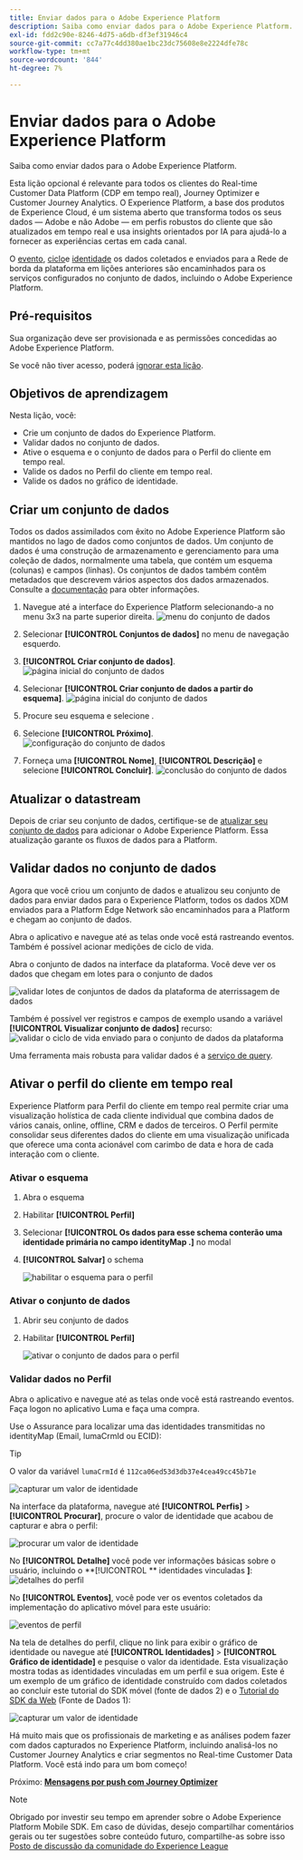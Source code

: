 ```yaml
---
title: Enviar dados para o Adobe Experience Platform
description: Saiba como enviar dados para o Adobe Experience Platform.
exl-id: fdd2c90e-8246-4d75-a6db-df3ef31946c4
source-git-commit: cc7a77c4dd380ae1bc23dc75608e8e2224dfe78c
workflow-type: tm+mt
source-wordcount: '844'
ht-degree: 7%

---
```


# Enviar dados para o Adobe Experience Platform

Saiba como enviar dados para o Adobe Experience Platform.

Esta lição opcional é relevante para todos os clientes do Real-time Customer Data Platform (CDP em tempo real), Journey Optimizer e Customer Journey Analytics. O Experience Platform, a base dos produtos de Experience Cloud, é um sistema aberto que transforma todos os seus dados — Adobe e não Adobe — em perfis robustos do cliente que são atualizados em tempo real e usa insights orientados por IA para ajudá-lo a fornecer as experiências certas em cada canal.

O [evento](events.md), [ciclo](lifecycle-data.md)e [identidade](identity.md) os dados coletados e enviados para a Rede de borda da plataforma em lições anteriores são encaminhados para os serviços configurados no conjunto de dados, incluindo o Adobe Experience Platform.


## Pré-requisitos

Sua organização deve ser provisionada e as permissões concedidas ao Adobe Experience Platform.

Se você não tiver acesso, poderá [ignorar esta lição](install-sdks.md).

## Objetivos de aprendizagem

Nesta lição, você:

* Crie um conjunto de dados do Experience Platform.
* Validar dados no conjunto de dados.
* Ative o esquema e o conjunto de dados para o Perfil do cliente em tempo real.
* Valide os dados no Perfil do cliente em tempo real.
* Valide os dados no gráfico de identidade.


## Criar um conjunto de dados

Todos os dados assimilados com êxito no Adobe Experience Platform são mantidos no lago de dados como conjuntos de dados. Um conjunto de dados é uma construção de armazenamento e gerenciamento para uma coleção de dados, normalmente uma tabela, que contém um esquema (colunas) e campos (linhas). Os conjuntos de dados também contêm metadados que descrevem vários aspectos dos dados armazenados. Consulte a [documentação](https://experienceleague.adobe.com/docs/experience-platform/catalog/datasets/overview.html?lang=pt-BR) para obter informações.

1. Navegue até a interface do Experience Platform selecionando-a no menu 3x3 na parte superior direita.
   ![menu do conjunto de dados](assets/mobile-dataset-menu.png)

1. Selecionar **[!UICONTROL Conjuntos de dados]** no menu de navegação esquerdo.

1. **[!UICONTROL Criar conjunto de dados]**.
   ![página inicial do conjunto de dados](assets/mobile-dataset-home.png)

1. Selecionar **[!UICONTROL Criar conjunto de dados a partir do esquema]**.
   ![página inicial do conjunto de dados](assets/mobile-dataset-create.png)

1. Procure seu esquema e selecione .

1. Selecione **[!UICONTROL Próximo]**.
   ![configuração do conjunto de dados](assets/mobile-dataset-configure.png)

1. Forneça uma **[!UICONTROL Nome]**, **[!UICONTROL Descrição]** e selecione **[!UICONTROL Concluir]**.
   ![conclusão do conjunto de dados](assets/mobile-dataset-finish.png)

## Atualizar o datastream

Depois de criar seu conjunto de dados, certifique-se de [atualizar seu conjunto de dados](create-datastream.md) para adicionar o Adobe Experience Platform. Essa atualização garante os fluxos de dados para a Platform.

## Validar dados no conjunto de dados

Agora que você criou um conjunto de dados e atualizou seu conjunto de dados para enviar dados para o Experience Platform, todos os dados XDM enviados para a Platform Edge Network são encaminhados para a Platform e chegam ao conjunto de dados.

Abra o aplicativo e navegue até as telas onde você está rastreando eventos. Também é possível acionar medições de ciclo de vida.

Abra o conjunto de dados na interface da plataforma. Você deve ver os dados que chegam em lotes para o conjunto de dados

![validar lotes de conjuntos de dados da plataforma de aterrissagem de dados](assets/mobile-platform-dataset-batches.png)

Também é possível ver registros e campos de exemplo usando a variável **[!UICONTROL Visualizar conjunto de dados]** recurso:
![validar o ciclo de vida enviado para o conjunto de dados da plataforma](assets/mobile-lifecycle-platform-dataset.png)

Uma ferramenta mais robusta para validar dados é a [serviço de query](https://experienceleague.adobe.com/docs/platform-learn/tutorials/queries/explore-data.html?lang=pt-BR).

## Ativar o perfil do cliente em tempo real

Experience Platform para Perfil do cliente em tempo real permite criar uma visualização holística de cada cliente individual que combina dados de vários canais, online, offline, CRM e dados de terceiros. O Perfil permite consolidar seus diferentes dados do cliente em uma visualização unificada que oferece uma conta acionável com carimbo de data e hora de cada interação com o cliente.

### Ativar o esquema

1. Abra o esquema
1. Habilitar **[!UICONTROL Perfil]**
1. Selecionar **[!UICONTROL Os dados para esse schema conterão uma identidade primária no campo identityMap .]** no modal
1. **[!UICONTROL Salvar]** o schema

   ![habilitar o esquema para o perfil](assets/mobile-platform-profile-schema.png)

### Ativar o conjunto de dados

1. Abrir seu conjunto de dados
1. Habilitar **[!UICONTROL Perfil]**

   ![ativar o conjunto de dados para o perfil](assets/mobile-platform-profile-dataset.png)

### Validar dados no Perfil

Abra o aplicativo e navegue até as telas onde você está rastreando eventos. Faça logon no aplicativo Luma e faça uma compra.

Use o Assurance para localizar uma das identidades transmitidas no identityMap (Email, lumaCrmId ou ECID):

>[!TIP]
>
>   O valor da variável `lumaCrmId` é `112ca06ed53d3db37e4cea49cc45b71e`


![capturar um valor de identidade](assets/mobile-platform-identity.png)

Na interface da plataforma, navegue até **[!UICONTROL Perfis]** > **[!UICONTROL Procurar]**, procure o valor de identidade que acabou de capturar e abra o perfil:

![procurar um valor de identidade](assets/mobile-platform-profile-lookup.png)

No **[!UICONTROL Detalhe]** você pode ver informações básicas sobre o usuário, incluindo o **[!UICONTROL ** identidades vinculadas **]**:
![detalhes do perfil](assets/mobile-platform-profile-details.png)

No **[!UICONTROL Eventos]**, você pode ver os eventos coletados da implementação do aplicativo móvel para este usuário:

![eventos de perfil](assets/mobile-platform-profile-events.png)


Na tela de detalhes do perfil, clique no link para exibir o gráfico de identidade ou navegue até **[!UICONTROL Identidades]** > **[!UICONTROL Gráfico de identidade]** e pesquise o valor da identidade. Esta visualização mostra todas as identidades vinculadas em um perfil e sua origem. Este é um exemplo de um gráfico de identidade construído com dados coletados ao concluir este tutorial do SDK móvel (fonte de dados 2) e o [Tutorial do SDK da Web](https://experienceleague.adobe.com/docs/platform-learn/implement-web-sdk/overview.html?lang=pt-BR) (Fonte de Dados 1):

![capturar um valor de identidade](assets/mobile-platform-profile-identitygraph.png)

Há muito mais que os profissionais de marketing e as análises podem fazer com dados capturados no Experience Platform, incluindo analisá-los no Customer Journey Analytics e criar segmentos no Real-time Customer Data Platform. Você está indo para um bom começo!

Próximo: **[Mensagens por push com Journey Optimizer](journey-optimizer-push.md)**

>[!NOTE]
>
>Obrigado por investir seu tempo em aprender sobre o Adobe Experience Platform Mobile SDK. Em caso de dúvidas, desejo compartilhar comentários gerais ou ter sugestões sobre conteúdo futuro, compartilhe-as sobre isso [Posto de discussão da comunidade do Experience League](https://experienceleaguecommunities.adobe.com/t5/adobe-experience-platform-launch/tutorial-discussion-implement-adobe-experience-cloud-in-mobile/td-p/443796)
